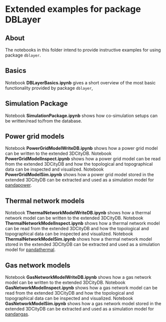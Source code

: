 # Extended examples for package DBLayer


## About

The notebooks in this folder intend to provide instructive examples for using package `dblayer`.


## Basics

Notebook **DBLayerBasics.ipynb** gives a short overview of the most basic functionality provided by package `dblayer`,


## Simulation Package

Notebook **SimulationPackage.ipynb** shows how co-simulation setups can be written/read to/from the database.


## Power grid models

Notebook **PowerGridModelWriteDB.ipynb** shows how a power grid model can be written to the extended 3DCityDB.
Notebook **PowerGridModelInspect.ipynb** shows how a power grid model can be read from the extended 3DCityDB and how the topological and topographical data can be inspected and visualized.
Notebook **PowerGridModelSim.ipynb** shows how a power grid model stored in the extended 3DCityDB can be extracted and used as a simulation model for [pandapower](https://pandapower.readthedocs.io/en/v2.0.1/index.html).


## Thermal network models

Notebook **ThermalNetworkModelWriteDB.ipynb** shows how a thermal network model can be written to the extended 3DCityDB.
Notebook **ThermalNetworkModelInspect.ipynb** shows how a thermal network model can be read from the extended 3DCityDB and how the topological and topographical data can be inspected and visualized.
Notebook **ThermalNetworkModelSim.ipynb** shows how a thermal network model stored in the extended 3DCityDB can be extracted and used as a simulation model for [pandathermal](https://github.com/IntegrCiTy/PandaThermal).



## Gas network models

Notebook **GasNetworkModelWriteDB.ipynb** shows how a gas network model can be written to the extended 3DCityDB.
Notebook **GasNetworkModelInspect.ipynb** shows how a gas network model can be read from the extended 3DCityDB and how the topological and topographical data can be inspected and visualized.
Notebook **GasNetworkModelSim.ipynb** shows how a gas network model stored in the extended 3DCityDB can be extracted and used as a simulation model for [pandangas](https://github.com/IntegrCiTy/PandaNGas).